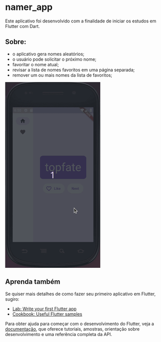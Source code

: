 # namer_app

Este aplicativo foi desenvolvido com a finalidade de iniciar os estudos em Flutter com Dart.

## Sobre:
* o aplicativo gera nomes aleatórios; 
* o usuário pode solicitar o próximo nome; 
* favoritar o nome atual;
* revisar a lista de nomes favoritos em uma página separada;
* remover um ou mais nomes da lista de favoritos;

![](namer_app.gif)


## Aprenda também
Se quiser mais detalhes de como fazer seu primeiro aplicativo em Flutter, sugiro:

- [Lab: Write your first Flutter app](https://docs.flutter.dev/get-started/codelab)
- [Cookbook: Useful Flutter samples](https://docs.flutter.dev/cookbook)

Para obter ajuda para começar com o desenvolvimento do Flutter, veja a 
[documentação](https://docs.flutter.dev/), que oferece tutoriais,
amostras, orientação sobre desenvolvimento e uma referência completa da API.
